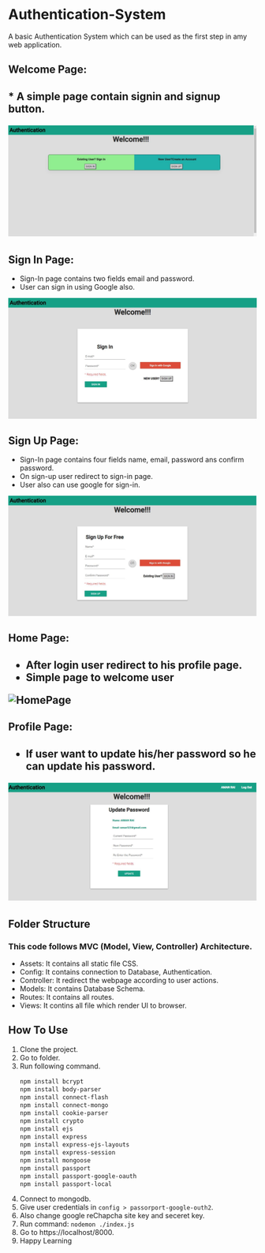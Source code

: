 # Authentication-System

A basic Authentication System which can be used as the first step in amy web application.

<h2>Welcome Page:<h2>
* A simple page contain signin and signup button.
 
![Welcome Page](/Image/welcome.JPG)

<h2>Sign In Page:</h2>

* Sign-In page contains two fields email and password.
* User can sign in using Google also.

![SignIn Page](/Image/sign-in.JPG)

<h2>Sign Up Page:</h2>

* Sign-In page contains four fields name, email, password ans confirm password.
* On sign-up user redirect to sign-in page.
* User also can use google for sign-in.

![SignUp Page](/Image/sign-up.JPG)

<h2>Home Page:<h2>

* After login user redirect to his profile page.
* Simple page to welcome user

![HomePage](/Image/homepage.JPG)

<h2>Profile Page:<h2>

* If user want to update his/her password so he can update his password.

![Profile Page](/Image/updatepass.JPG)

## Folder Structure

 ### This code follows MVC (Model, View, Controller) Architecture.

- Assets: It contains all static file CSS.
- Config: It contains connection to Database, Authentication.
- Controller: It redirect the webpage according to user actions.
- Models: It contains Database Schema.
- Routes: It contains all routes.
- Views: It contins all file which render UI to browser.

## How To Use
1. Clone the project.
2. Go to folder.
3. Run following command.
    ``` 
    npm install bcrypt
    npm install body-parser
    npm install connect-flash 
    npm install connect-mongo
    npm install cookie-parser 
    npm install crypto 
    npm install ejs
    npm install express
    npm install express-ejs-layouts
    npm install express-session
    npm install mongoose 
    npm install passport
    npm install passport-google-oauth 
    npm install passport-local

    ``` 
4. Connect to mongodb.
5. Give user credentials in `config > passorport-google-outh2`.
6. Also change google reChapcha site key and seceret key.
7. Run command: `nodemon ./index.js`
8. Go to https://localhost/8000.
9. Happy Learning 
